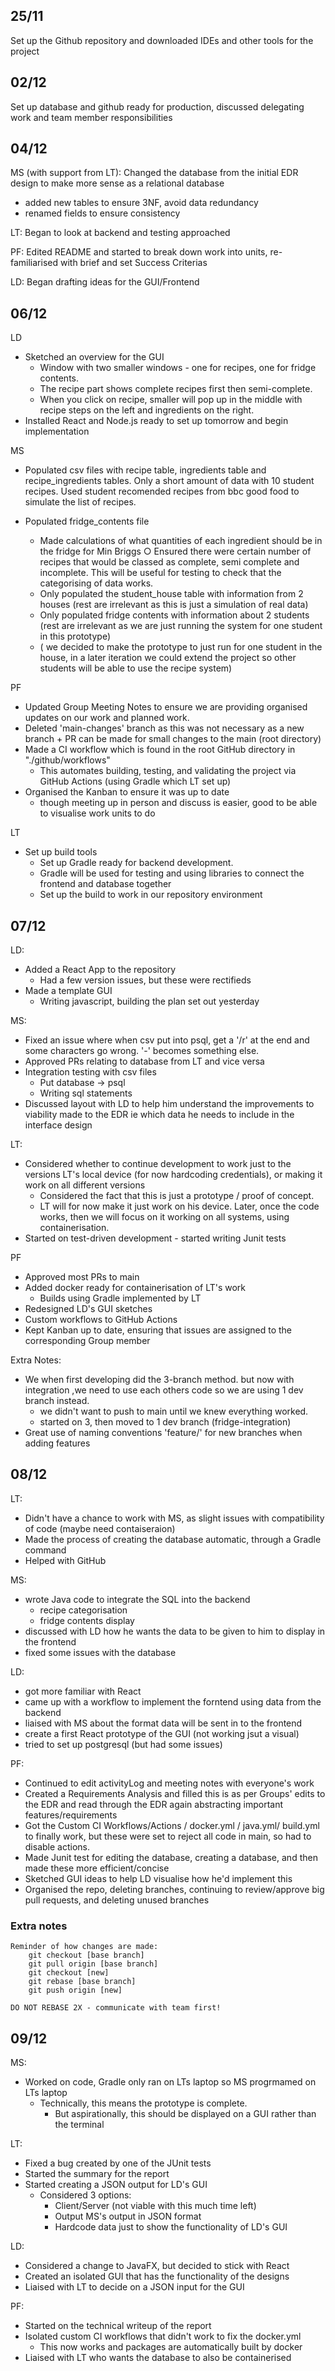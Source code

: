 
## 25/11
Set up the Github repository and downloaded IDEs and other tools for the project
## 02/12
Set up database and github ready for production, discussed delegating work and team member responsibilities
## 04/12
MS (with support from LT): Changed the database from the initial EDR design to make more sense as a relational database 
- added new tables to ensure 3NF, avoid data redundancy
- renamed fields to ensure consistency

LT: Began to look at backend and testing approached

PF: Edited README and started to break down work into units, re-familiarised with brief and set Success Criterias

LD: Began drafting ideas for the GUI/Frontend
## 06/12
LD
- Sketched an overview for the GUI 
    - Window with two smaller windows - one for recipes, one for fridge contents. 
    - The recipe part shows complete recipes first then semi-complete. 
    - When you click on recipe, smaller will pop up in the middle with recipe steps on the left and ingredients on the right.
- Installed React and Node.js ready to set up tomorrow and begin implementation

MS
- Populated csv files with recipe table, ingredients table and recipe_ingredients tables. Only a short amount of data with 10 student recipes. Used student recomended recipes from bbc good food to simulate the list of recipes.

- Populated fridge_contents file
	- Made calculations of what quantities of each ingredient should be in the fridge for Min Briggs 
		○ Ensured there were certain number of recipes that would be classed as complete, semi complete and incomplete. This will be useful for testing to check that the categorising of data works.
	- Only populated the student_house table with information from 2 houses (rest are irrelevant as this is just a simulation of real data)
	- Only populated fridge contents with information about 2 students (rest are irrelevant as we are just running the system for one student in this prototype)
	- ( we decided to make the prototype to just run for one student in the house, in a later iteration we could extend the project so other students will be able to use the recipe system)

PF
- Updated Group Meeting Notes to ensure we are providing organised updates on our work and planned work. 
- Deleted 'main-changes' branch as this was not necessary as a new branch + PR can be made for small changes to the main (root directory)
- Made a CI workflow which is found in the root GitHub directory in "./github/workflows"
    - This automates building, testing, and validating the project via GitHub Actions (using Gradle which LT set up)
- Organised the Kanban to ensure it was up to date 
    - though meeting up in person and discuss is easier, good to be able to visualise work units to do 

LT
- Set up build tools
    - Set up Gradle ready for backend development.
    - Gradle will be used for testing and using libraries to connect the frontend and database together
    - Set up the build to work in our repository environment

## 07/12
LD:
- Added a React App to the repository
    - Had a few version issues, but these were rectifieds
- Made a template GUI
    - Writing javascript, building the plan set out yesterday

MS: 
- Fixed an issue where when csv put into psql, get a '/r' at the end and some characters go wrong. '-' becomes something else.
- Approved PRs relating to database from LT and vice versa
- Integration testing with csv files
	- Put database -> psql
	- Writing sql statements
- Discussed layout with LD to help him understand the improvements to viability made to the EDR ie which data he needs to include in the interface design

LT:
- Considered whether to continue development to work just to the versions LT's local device (for now hardcoding credentials), or making it work on all different versions
    - Considered the fact that this is just a prototype / proof of concept. 
    - LT will for now make it just work on his device. Later, once the code works, then we will focus on it working on all systems, using containerisation.
- Started on test-driven development - started writing Junit tests

PF 
- Approved most PRs to main
- Added docker ready for containerisation of LT's work
    - Builds using Gradle implemented by LT
- Redesigned LD's GUI sketches
- Custom workflows to GitHub Actions
- Kept Kanban up to date, ensuring that issues are assigned to the corresponding Group member

Extra Notes:
- We when first developing did the 3-branch method. but now with integration ,we need to use each others code so we are using 1 dev branch instead.
    - we didn't want to push to main until we knew everything worked.
    - started on 3, then moved to 1 dev branch (fridge-integration)
- Great use of naming conventions 'feature/' for new branches when adding features

## 08/12
LT:
- Didn't have a chance to work with MS, as slight issues with compatibility of code (maybe need contaiseraion)
- Made the process of creating the database automatic, through a Gradle command
- Helped with GitHub

MS:
- wrote Java code to integrate the SQL into the backend 
    - recipe categorisation
    - fridge contents display
- discussed with LD how he wants the data to be given to him to display in the frontend
- fixed some issues with the database
    
LD:
- got more familiar with React
- came up with a workflow to implement the forntend using data from the backend
- liaised with MS about the format data will be sent in to the frontend
- create a first React prototype of the GUI (not working jsut a visual)
- tried to set up postgresql (but had some issues)

PF:
- Continued to edit activityLog and meeting notes with everyone's work
- Created a Requirements Analysis and filled this is as per Groups' edits to the EDR and read through the EDR again abstracting important features/requirements
- Got the Custom CI Workflows/Actions / docker.yml / java.yml/ build.yml to finally work, but these were set to reject all code in main, so had to disable actions.
- Made Junit test for editing the database, creating a database, and then made these more efficient/concise
- Sketched GUI ideas to help LD visualise how he'd implement this
- Organised the repo, deleting branches, continuing to review/approve big pull requests, and deleting unused branches

### Extra notes
    Reminder of how changes are made:
        git checkout [base branch]
        git pull origin [base branch]
        git checkout [new]
        git rebase [base branch]
        git push origin [new]

    DO NOT REBASE 2X - communicate with team first!

## 09/12
MS:
- Worked on code, Gradle only ran on LTs laptop so MS progrmamed on LTs laptop
  - Technically, this means the prototype is complete.
    - But aspirationally, this should be displayed on a GUI rather than the terminal

LT:
- Fixed a bug created by one of the JUnit tests
- Started the summary for the report
- Started creating a JSON output for LD's GUI
  - Considered 3 options:
    - Client/Server (not viable with this much time left)
    - Output MS's output in JSON format
    - Hardcode data just to show the functionality of LD's GUI

LD:
- Considered a change to JavaFX, but decided to stick with React
- Created an isolated GUI that has the functionality of the designs
- Liaised with LT to decide on a JSON input for the GUI

PF:
- Started on the technical writeup of the report
- Isolated custom CI workflows that didn't work to fix the docker.yml
  - This now works and packages are automatically built by docker
- Liaised with LT who wants the database to also be containerised
